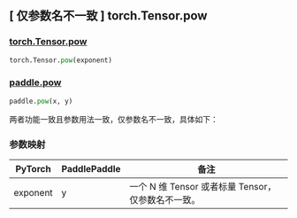 ## [ 仅参数名不一致 ] torch.Tensor.pow

### [torch.Tensor.pow](https://pytorch.org/docs/stable/generated/torch.Tensor.pow.html?highlight=pow#torch.Tensor.pow)

```python
torch.Tensor.pow(exponent)
```

### [paddle.pow](https://www.paddlepaddle.org.cn/documentation/docs/zh/develop/api/paddle/pow_cn.html)

```python
paddle.pow(x, y)
```

两者功能一致且参数用法一致，仅参数名不一致，具体如下：

### 参数映射

| PyTorch  | PaddlePaddle | 备注                                               |
| -------- | ------------ | -------------------------------------------------- |
| exponent | y            | 一个 N 维 Tensor 或者标量 Tensor，仅参数名不一致。 |
